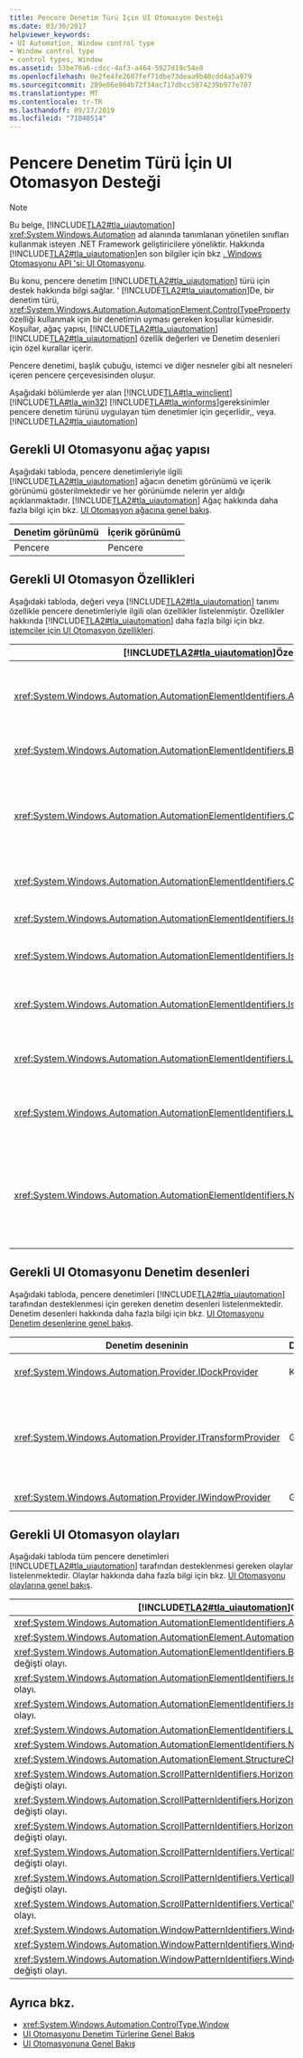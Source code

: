 ```yaml
---
title: Pencere Denetim Türü İçin UI Otomasyon Desteği
ms.date: 03/30/2017
helpviewer_keywords:
- UI Automation, Window control type
- Window control type
- control types, Window
ms.assetid: 53be78a6-cdcc-4af3-a464-5927d19c54e8
ms.openlocfilehash: 0e2fe4fe2607fef71dbe73deaa9b40cdd4a5a979
ms.sourcegitcommit: 289e06e904b72f34ac717dbcc5074239b977e707
ms.translationtype: MT
ms.contentlocale: tr-TR
ms.lasthandoff: 09/17/2019
ms.locfileid: "71040514"
---
```

# <a name="ui-automation-support-for-the-window-control-type"></a>Pencere Denetim Türü İçin UI Otomasyon Desteği
> [!NOTE]
> Bu belge, [!INCLUDE[TLA2#tla_uiautomation](../../../includes/tla2sharptla-uiautomation-md.md)] <xref:System.Windows.Automation> ad alanında tanımlanan yönetilen sınıfları kullanmak isteyen .NET Framework geliştiricilere yöneliktir. Hakkında [!INCLUDE[TLA2#tla_uiautomation](../../../includes/tla2sharptla-uiautomation-md.md)]en son bilgiler için bkz [. Windows Otomasyonu API 'si: UI Otomasyonu](https://go.microsoft.com/fwlink/?LinkID=156746).  
  
 Bu konu, pencere denetim [!INCLUDE[TLA2#tla_uiautomation](../../../includes/tla2sharptla-uiautomation-md.md)] türü için destek hakkında bilgi sağlar. ' [!INCLUDE[TLA2#tla_uiautomation](../../../includes/tla2sharptla-uiautomation-md.md)]De, bir denetim türü, <xref:System.Windows.Automation.AutomationElement.ControlTypeProperty> özelliği kullanmak için bir denetimin uyması gereken koşullar kümesidir. Koşullar, ağaç yapısı, [!INCLUDE[TLA2#tla_uiautomation](../../../includes/tla2sharptla-uiautomation-md.md)] [!INCLUDE[TLA2#tla_uiautomation](../../../includes/tla2sharptla-uiautomation-md.md)] özellik değerleri ve Denetim desenleri için özel kurallar içerir.  
  
 Pencere denetimi, başlık çubuğu, istemci ve diğer nesneler gibi alt nesneleri içeren pencere çerçevesisinden oluşur.  
  
 Aşağıdaki bölümlerde yer alan [!INCLUDE[TLA#tla_winclient](../../../includes/tlasharptla-winclient-md.md)] [!INCLUDE[TLA#tla_win32](../../../includes/tlasharptla-win32-md.md)] [!INCLUDE[TLA#tla_winforms](../../../includes/tlasharptla-winforms-md.md)]gereksinimler pencere denetim türünü uygulayan tüm denetimler için geçerlidir,, veya. [!INCLUDE[TLA2#tla_uiautomation](../../../includes/tla2sharptla-uiautomation-md.md)]  
  
## <a name="required-ui-automation-tree-structure"></a>Gerekli UI Otomasyonu ağaç yapısı  
 Aşağıdaki tabloda, pencere denetimleriyle ilgili [!INCLUDE[TLA2#tla_uiautomation](../../../includes/tla2sharptla-uiautomation-md.md)] ağacın denetim görünümü ve içerik görünümü gösterilmektedir ve her görünümde nelerin yer aldığı açıklanmaktadır. [!INCLUDE[TLA2#tla_uiautomation](../../../includes/tla2sharptla-uiautomation-md.md)] Ağaç hakkında daha fazla bilgi için bkz. [UI Otomasyon ağacına genel bakış](ui-automation-tree-overview.md).  
  
|Denetim görünümü|İçerik görünümü|  
|------------------|------------------|  
|Pencere|Pencere|  
  
## <a name="required-ui-automation-properties"></a>Gerekli UI Otomasyon Özellikleri  
 Aşağıdaki tabloda, değeri veya [!INCLUDE[TLA2#tla_uiautomation](../../../includes/tla2sharptla-uiautomation-md.md)] tanımı özellikle pencere denetimleriyle ilgili olan özellikler listelenmiştir. Özellikler hakkında [!INCLUDE[TLA2#tla_uiautomation](../../../includes/tla2sharptla-uiautomation-md.md)] daha fazla bilgi için bkz. [istemciler için UI Otomasyon özellikleri](ui-automation-properties-for-clients.md).  
  
|[!INCLUDE[TLA2#tla_uiautomation](../../../includes/tla2sharptla-uiautomation-md.md)]Özelliði|Değer|Notlar|  
|------------------------------------------------------------------------------------|-----------|-----------|  
|<xref:System.Windows.Automation.AutomationElementIdentifiers.AutomationIdProperty>|Notlara bakın.|Bu özelliğin değerinin bir uygulamadaki tüm denetimlerde benzersiz olması gerekir.|  
|<xref:System.Windows.Automation.AutomationElementIdentifiers.BoundingRectangleProperty>|Notlara bakın.|Tüm denetimi içeren en dıştaki dikdörtgen.|  
|<xref:System.Windows.Automation.AutomationElementIdentifiers.ClickablePointProperty>|Notlara bakın.|Pencere denetiminin, pencerenin seçili veya seçilmemiş olmasına neden olacak bir tıklatılabilir noktası olmalıdır.|  
|<xref:System.Windows.Automation.AutomationElementIdentifiers.ControlTypeProperty>|Pencere|Bu değer tüm UI çerçeveleri için aynıdır.|  
|<xref:System.Windows.Automation.AutomationElementIdentifiers.IsContentElementProperty>|Doğru|Pencere denetimi her zaman içerik olmalıdır.|  
|<xref:System.Windows.Automation.AutomationElementIdentifiers.IsControlElementProperty>|Doğru|Pencere denetimi her zaman bir denetim olmalıdır.|  
|<xref:System.Windows.Automation.AutomationElementIdentifiers.IsKeyboardFocusableProperty>|Notlara bakın.|Denetim, klavye odağı alamıyorsa, bu özelliği desteklemesi gerekir.|  
|<xref:System.Windows.Automation.AutomationElementIdentifiers.LabeledByProperty>|`null`|Pencere denetimlerinde statik pencere etiketi yoktur.|  
|<xref:System.Windows.Automation.AutomationElementIdentifiers.LocalizedControlTypeProperty>|penceresine|Pencere denetim türüne karşılık gelen yerelleştirilmiş dize.|  
|<xref:System.Windows.Automation.AutomationElementIdentifiers.NameProperty>|Notlara bakın.|Pencere denetimi her zaman, kullanıcının öğe için en anlamlı tanımlayıcı olarak ilişkilendirilebilmesi ile ilişkili bir birincil pencere öğesi içerir.|  
  
## <a name="required-ui-automation-control-patterns"></a>Gerekli UI Otomasyonu Denetim desenleri  
 Aşağıdaki tabloda, pencere denetimleri [!INCLUDE[TLA2#tla_uiautomation](../../../includes/tla2sharptla-uiautomation-md.md)] tarafından desteklenmesi için gereken denetim desenleri listelenmektedir. Denetim desenleri hakkında daha fazla bilgi için bkz. [UI Otomasyonu Denetim desenlerine genel bakış](ui-automation-control-patterns-overview.md).  
  
|Denetim deseninin|Destek|Notlar|  
|---------------------|-------------|-----------|  
|<xref:System.Windows.Automation.Provider.IDockProvider>|Koşullu|Pencere, yerleşik bir özelliği varsa desteklenmelidir.|  
|<xref:System.Windows.Automation.Provider.ITransformProvider>|Gerekli|Pencerenin ekranda taşınmasını, yeniden boyutlandırılmasını veya döndürülmesine izin vermez.|  
|<xref:System.Windows.Automation.Provider.IWindowProvider>|Gerekli|Pencere için belirli işlemleri sunar.|  
  
## <a name="required-ui-automation-events"></a>Gerekli UI Otomasyon olayları  
 Aşağıdaki tabloda tüm pencere denetimleri [!INCLUDE[TLA2#tla_uiautomation](../../../includes/tla2sharptla-uiautomation-md.md)] tarafından desteklenmesi gereken olaylar listelenmektedir. Olaylar hakkında daha fazla bilgi için bkz. [UI Otomasyonu olaylarına genel bakış](ui-automation-events-overview.md).  
  
|[!INCLUDE[TLA2#tla_uiautomation](../../../includes/tla2sharptla-uiautomation-md.md)]Olay|Destek|Notlar|  
|---------------------------------------------------------------------------------|-------------|-----------|  
|<xref:System.Windows.Automation.AutomationElementIdentifiers.AsyncContentLoadedEvent>|Gerekli|Yok.|  
|<xref:System.Windows.Automation.AutomationElement.AutomationFocusChangedEvent>|Gerekli|Yok.|  
|<xref:System.Windows.Automation.AutomationElementIdentifiers.BoundingRectangleProperty>özellik değişti olayı.|Gerekli|Yok.|  
|<xref:System.Windows.Automation.AutomationElementIdentifiers.IsEnabledProperty>özellik değişti olayı.|Gerekli|Yok.|  
|<xref:System.Windows.Automation.AutomationElementIdentifiers.IsOffscreenProperty>özellik değişti olayı.|Gerekli|Yok.|  
|<xref:System.Windows.Automation.AutomationElementIdentifiers.LayoutInvalidatedEvent>|Gerekli|Yok.|  
|<xref:System.Windows.Automation.AutomationElementIdentifiers.NameProperty>özellik değişti olayı.|Gerekli|Yok.|  
|<xref:System.Windows.Automation.AutomationElement.StructureChangedEvent>|Gerekli|Yok.|  
|<xref:System.Windows.Automation.ScrollPatternIdentifiers.HorizontallyScrollableProperty>özellik değişti olayı.|Şekline|Yok.|  
|<xref:System.Windows.Automation.ScrollPatternIdentifiers.HorizontalScrollPercentProperty>özellik değişti olayı.|Şekline|Yok.|  
|<xref:System.Windows.Automation.ScrollPatternIdentifiers.HorizontalViewSizeProperty>özellik değişti olayı.|Şekline|Yok.|  
|<xref:System.Windows.Automation.ScrollPatternIdentifiers.VerticalScrollPercentProperty>özellik değişti olayı.|Şekline|Yok.|  
|<xref:System.Windows.Automation.ScrollPatternIdentifiers.VerticallyScrollableProperty>özellik değişti olayı.|Şekline|Yok.|  
|<xref:System.Windows.Automation.ScrollPatternIdentifiers.VerticalViewSizeProperty>özellik değişti olayı.|Şekline|Yok.|  
|<xref:System.Windows.Automation.WindowPatternIdentifiers.WindowClosedEvent>|Gerekli|Yok.|  
|<xref:System.Windows.Automation.WindowPatternIdentifiers.WindowOpenedEvent>|Gerekli|Yok.|  
|<xref:System.Windows.Automation.WindowPatternIdentifiers.WindowVisualStateProperty>özellik değişti olayı.|Şekline|Yok.|  
  
## <a name="see-also"></a>Ayrıca bkz.

- <xref:System.Windows.Automation.ControlType.Window>
- [UI Otomasyonu Denetim Türlerine Genel Bakış](ui-automation-control-types-overview.md)
- [UI Otomasyonuna Genel Bakış](ui-automation-overview.md)
